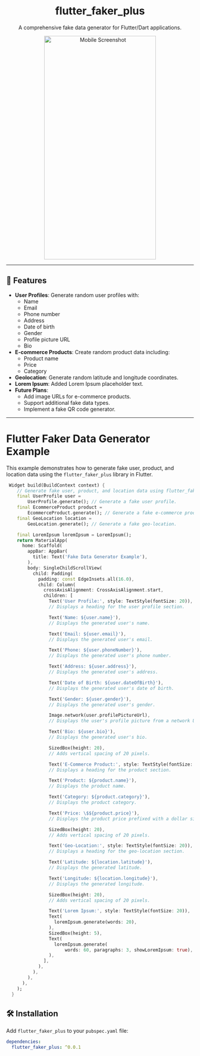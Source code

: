 <div align="center">
  <h1>flutter_faker_plus</h1>   
  <p>A comprehensive fake data generator for Flutter/Dart applications.</p>
  
<img src="https://github.com/user-attachments/assets/4441c926-0fb6-4de1-8c34-32feb3b23560" alt="Mobile Screenshot" width="300" height="600">

</div>

---

## 🚀 Features

- **User Profiles**: Generate random user profiles with:
  - Name
  - Email
  - Phone number
  - Address
  - Date of birth
  - Gender
  - Profile picture URL
  - Bio
- **E-commerce Products**: Create random product data including:
  - Product name
  - Price
  - Category
- **Geolocation**: Generate random latitude and longitude coordinates.
- **Lorem Ipsum**: Added Lorem Ipsum placeholder text.
- **Future Plans**:
  - Add image URLs for e-commerce products.
  - Support additional fake data types.
  - Implement a fake QR code generator.

---

# Flutter Faker Data Generator Example

This example demonstrates how to generate fake user, product, and location data using the `flutter_faker_plus` library in Flutter.

```dart
 Widget build(BuildContext context) {
    // Generate fake user, product, and location data using flutter_faker_plus.
    final UserProfile user =
        UserProfile.generate(); // Generate a fake user profile.
    final EcommerceProduct product =
        EcommerceProduct.generate(); // Generate a fake e-commerce product.
    final GeoLocation location =
        GeoLocation.generate(); // Generate a fake geo-location.

    final LoremIpsum loremIpsum = LoremIpsum();
    return MaterialApp(
      home: Scaffold(
        appBar: AppBar(
          title: Text('Fake Data Generator Example'),
        ),
        body: SingleChildScrollView(
          child: Padding(
            padding: const EdgeInsets.all(16.0),
            child: Column(
              crossAxisAlignment: CrossAxisAlignment.start,
              children: [
                Text('User Profile:', style: TextStyle(fontSize: 20)),
                // Displays a heading for the user profile section.

                Text('Name: ${user.name}'),
                // Displays the generated user's name.

                Text('Email: ${user.email}'),
                // Displays the generated user's email.

                Text('Phone: ${user.phoneNumber}'),
                // Displays the generated user's phone number.

                Text('Address: ${user.address}'),
                // Displays the generated user's address.

                Text('Date of Birth: ${user.dateOfBirth}'),
                // Displays the generated user's date of birth.

                Text('Gender: ${user.gender}'),
                // Displays the generated user's gender.

                Image.network(user.profilePictureUrl),
                // Displays the user's profile picture from a network URL.

                Text('Bio: ${user.bio}'),
                // Displays the generated user's bio.

                SizedBox(height: 20),
                // Adds vertical spacing of 20 pixels.

                Text('E-Commerce Product:', style: TextStyle(fontSize: 20)),
                // Displays a heading for the product section.

                Text('Product: ${product.name}'),
                // Displays the product name.

                Text('Category: ${product.category}'),
                // Displays the product category.

                Text('Price: \$${product.price}'),
                // Displays the product price prefixed with a dollar sign.

                SizedBox(height: 20),
                // Adds vertical spacing of 20 pixels.

                Text('Geo-Location:', style: TextStyle(fontSize: 20)),
                // Displays a heading for the geo-location section.

                Text('Latitude: ${location.latitude}'),
                // Displays the generated latitude.

                Text('Longitude: ${location.longitude}'),
                // Displays the generated longitude.

                SizedBox(height: 20),
                // Adds vertical spacing of 20 pixels.

                Text('Lorem Ipsum:', style: TextStyle(fontSize: 20)),
                Text(
                  loremIpsum.generate(words: 20),
                ),
                SizedBox(height: 5),
                Text(
                  loremIpsum.generate(
                      words: 60, paragraphs: 3, showLoremIpsum: true),
                ),
              ],
            ),
          ),
        ),
      ),
    );
  }
```

## 🛠 Installation

Add `flutter_faker_plus` to your `pubspec.yaml` file:
```yaml
dependencies:
  flutter_faker_plus: ^0.0.1
